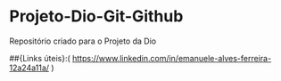 # Projeto-Dio-Git-Github
Repositório criado para o Projeto da Dio

##{Links úteis}:( https://www.linkedin.com/in/emanuele-alves-ferreira-12a24a11a/ ) 
